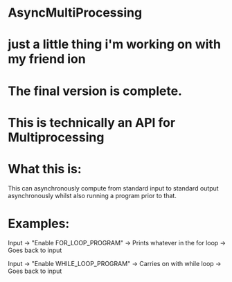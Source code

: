 # AsyncMultiProcessing
# just a little thing i'm working on with my friend ion

# The final version is complete.
# This is technically an API for Multiprocessing

# What this is:
This can asynchronously compute from standard input to standard output asynchronously whilst also running a program prior to that.

# Examples:
Input -> "Enable FOR_LOOP_PROGRAM"
    -> Prints whatever in the for loop
    -> Goes back to input

Input -> "Enable WHILE_LOOP_PROGRAM"
    -> Carries on with while loop
    -> Goes back to input
